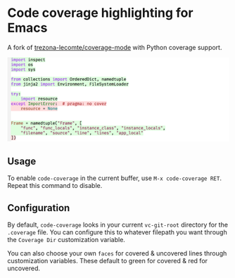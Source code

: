 # Code coverage highlighting for Emacs

A fork of [trezona-lecomte/coverage-mode][fork] with Python coverage support.

![Screenshot](screenshot.png)

## Usage

To enable `code-coverage` in the current buffer, use `M-x
code-coverage RET`. Repeat this command to disable.

## Configuration

By default, `code-coverage` looks in your current `vc-git-root`
directory for the `.coverage` file. You can configure this to whatever
filepath you want through the `Coverage Dir` customization variable.

You can also choose your own `faces` for covered & uncovered lines
through customization variables. These default to green for covered &
red for uncovered.

[fork]: https://github.com/trezona-lecomte/coverage-mode
